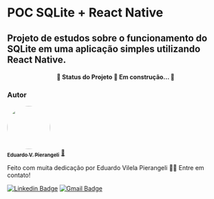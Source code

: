 # POC SQLite + React Native
## Projeto de estudos sobre o funcionamento do SQLite em uma aplicação simples utilizando React Native.

<h4 align="center"> 
	🚧  Status do Projeto 🚀 Em construção...  🚧
</h4>

### Autor

<a href="https://www.linkedin.com/in/eduardopierangeli/">
 <img style="border-radius:70%;" src="https://media-exp1.licdn.com/dms/image/C4D03AQGlNTBP0CT2GQ/profile-displayphoto-shrink_400_400/0/1593561738603?e=1625097600&v=beta&t=0umFrWsFCRDuoGU4CFKopZzRdM0yS2Kz457FJZiGyhM" width="100px;" alt=""/>
 <br />
 <sub><b>Eduardo V. Pierangeli</b></sub></a> <a href="https://www.linkedin.com/in/eduardopierangeli/" title="Eduardo Pierangeli">🚀</a>


Feito com muita dedicação por Eduardo Vilela Pierangeli 👋🏽 Entre em contato!

 [![Linkedin Badge](https://img.shields.io/badge/-Eduardo-blue?style=flat-square&logo=Linkedin&logoColor=white&link=https://www.linkedin.com/in/eduardopierangeli/)](https://www.linkedin.com/in/eduardopierangeli/) 
[![Gmail Badge](https://img.shields.io/badge/-evp.pierangeli@gmail.com-c14438?style=flat-square&logo=Gmail&logoColor=white&link=mailto:evp.pierangeli@gmail.com)](mailto:evp.pierangeli@gmail.com)
